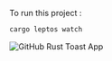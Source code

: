 To run this project :

```bash
cargo leptos watch
```

![GitHub Rust Toast App](github-rust-toast-app.gif)